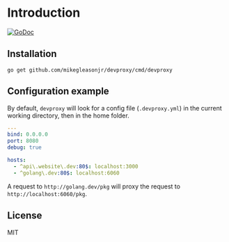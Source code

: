 # Introduction

[![GoDoc](https://godoc.org/github.com/mikegleasonjr/devproxy?status.svg)](https://godoc.org/github.com/mikegleasonjr/devproxy)

## Installation

```
go get github.com/mikegleasonjr/devproxy/cmd/devproxy
```

## Configuration example

By default, `devproxy` will look for a config file (`.devproxy.yml`) in the current working directory, then in the home folder.

```yaml
---
bind: 0.0.0.0
port: 8080
debug: true

hosts:
  - ^api\.website\.dev:80$: localhost:3000
  - ^golang\.dev:80$: localhost:6060
```

A request to `http://golang.dev/pkg` will proxy the request to `http://localhost:6060/pkg`.

## License

MIT
